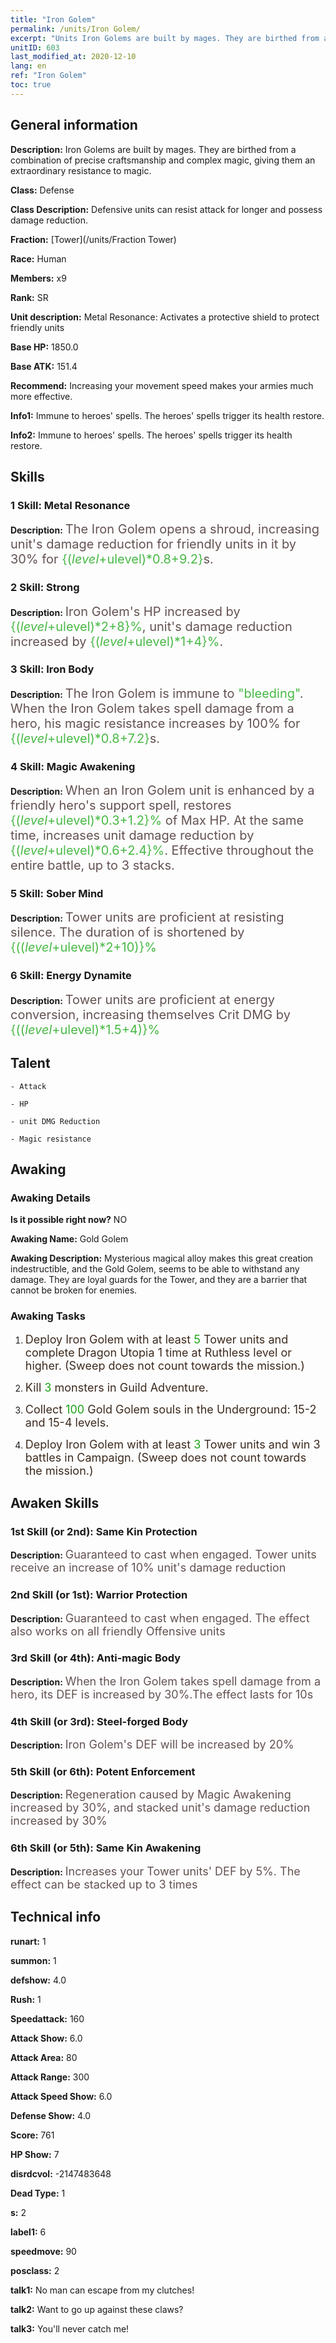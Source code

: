 ```yaml
---
title: "Iron Golem"
permalink: /units/Iron Golem/
excerpt: "Units Iron Golems are built by mages. They are birthed from a combination of precise craftsmanship and complex magic, giving them an extraordinary resistance to magic."
unitID: 603
last_modified_at: 2020-12-10
lang: en
ref: "Iron Golem"
toc: true
---
```

## General information
 **Description:** Iron Golems are built by mages. They are birthed from a combination of precise craftsmanship and complex magic, giving them an extraordinary resistance to magic.

 **Class:** Defense

 **Class Description:** Defensive units can resist attack for longer and possess damage reduction.

 **Fraction:** [Tower](/units/Fraction Tower)

 **Race:** Human

 **Members:** x9

 **Rank:** SR

 **Unit description:** Metal Resonance: Activates a protective shield to protect friendly units

 **Base HP:** 1850.0

 **Base ATK:** 151.4

 **Recommend:** Increasing your movement speed makes your armies much more effective.

 **Info1:** Immune to heroes' spells. The heroes' spells trigger its health restore.

 **Info2:** Immune to heroes' spells. The heroes' spells trigger its health restore.

## Skills
### 1 Skill: Metal Resonance
 **Description:** <span style="color: #645252;font-size:20px">The Iron Golem opens a shroud, increasing unit's damage reduction for friendly units in it by 30% for </span><span style="color: black"><span style="color: #48b946;font-size:20px">{($level+$ulevel)*0.8+9.2}</span><span style="color: black"><span style="color: #645252;font-size:20px">s.</span><span style="color: black">

### 2 Skill: Strong
 **Description:** <span style="color: #645252;font-size:20px">Iron Golem's HP increased by </span><span style="color: black"><span style="color: #48b946;font-size:20px">{($level+$ulevel)*2+8}%</span><span style="color: black"><span style="color: #645252;font-size:20px">, unit's damage reduction increased by </span><span style="color: black"><span style="color: #48b946;font-size:20px">{($level+$ulevel)*1+4}%</span><span style="color: black"><span style="color: #645252;font-size:20px">.</span><span style="color: black">

### 3 Skill: Iron Body
 **Description:** <span style="color: #645252;font-size:20px">The Iron Golem is immune to </span><span style="color: black"><span style="color: #48b946;font-size:20px">\"bleeding\"</span><span style="color: black"><span style="color: #645252;font-size:20px">. When the Iron Golem takes spell damage from a hero, his magic resistance increases by 100% for </span><span style="color: black"><span style="color: #48b946;font-size:20px">{($level+$ulevel)*0.8+7.2}</span><span style="color: black"><span style="color: #645252;font-size:20px">s.</span><span style="color: black">

### 4 Skill: Magic Awakening
 **Description:** <span style="color: #645252;font-size:20px">When an Iron Golem unit is enhanced by a friendly hero's support spell, restores </span><span style="color: black"><span style="color: #48b946;font-size:20px">{($level+$ulevel)*0.3+1.2}%</span><span style="color: black"><span style="color: #645252;font-size:20px"> of Max HP. At the same time, increases unit damage reduction by </span><span style="color: black"><span style="color: #48b946;font-size:20px">{($level+$ulevel)*0.6+2.4}%</span><span style="color: black"><span style="color: #645252;font-size:20px">. Effective throughout the entire battle, up to 3 stacks.</span><span style="color: black">

### 5 Skill: Sober Mind
 **Description:** <span style="color: #645252;font-size:20px">Tower units are proficient at resisting silence. The duration of <silence> is shortened by </span><span style="color: black"><span style="color: #48b946;font-size:20px">{(($level+$ulevel)*2+10)}%</span><span style="color: black"><span style="color: #645252;font-size:20px"></span><span style="color: black">

### 6 Skill: Energy Dynamite
 **Description:** <span style="color: #645252;font-size:20px">Tower units are proficient at energy conversion, increasing themselves Crit DMG by </span><span style="color: black"><span style="color: #48b946;font-size:20px">{(($level+$ulevel)*1.5+4)}%</span><span style="color: black"><span style="color: #645252;font-size:20px"></span><span style="color: black">

## Talent

    - Attack

    - HP

    - unit DMG Reduction

    - Magic resistance

## Awaking
### Awaking Details
 **Is it possible right now?** NO

 **Awaking Name:** Gold Golem

 **Awaking Description:** Mysterious magical alloy makes this great creation indestructible, and the Gold Golem, seems to be able to withstand any damage. They are loyal guards for the Tower, and they are a barrier that cannot be broken for enemies.

### Awaking Tasks
 1. <span style="color: #3c2a1e;font-size:18px">Deploy Iron Golem with at least </span><span style="color: #1ca216;font-size:18px">5</span><span style="color: #3c2a1e;font-size:18px"> Tower units and complete Dragon Utopia 1 time at Ruthless level or higher. (Sweep does not count towards the mission.)</span>

 2. <span style="color: #3c2a1e;font-size:18px">Kill </span><span style="color: #1ca216;font-size:18px">3</span><span style="color: #3c2a1e;font-size:18px"> monsters in Guild Adventure.</span>

 3. <span style="color: #3c2a1e;font-size:18px">Collect </span><span style="color: #1ca216;font-size:18px">100</span><span style="color: #3c2a1e;font-size:18px"> Gold Golem souls in the Underground: 15-2 and 15-4 levels.</span>

 4. <span style="color: #3c2a1e;font-size:18px">Deploy Iron Golem with at least </span><span style="color: #1ca216;font-size:18px">3</span><span style="color: #3c2a1e;font-size:18px"> Tower units and win 3 battles in Campaign. (Sweep does not count towards the mission.)</span>

## Awaken Skills

### 1st Skill (or 2nd): Same Kin Protection
 **Description:** <span style="color: #48b946;font-size:18px"><Metal Resonance></span><span style="color: #645252;font-size:18px">Guaranteed to cast when engaged. Tower units receive an increase of 10% unit's damage reduction</span>

### 2nd Skill (or 1st): Warrior Protection
 **Description:** <span style="color: #48b946;font-size:18px"><Metal Resonance></span><span style="color: #645252;font-size:18px">Guaranteed to cast when engaged. The effect also works on all friendly Offensive units</span>

### 3rd Skill (or 4th): Anti-magic Body
 **Description:** <span style="color: #48b946;font-size:18px"><Iron Body></span><span style="color: #645252;font-size:18px">When the Iron Golem takes spell damage from a hero, its DEF is increased by 30%.The effect lasts for 10s </span>

### 4th Skill (or 3rd): Steel-forged Body
 **Description:** <span style="color: #48b946;font-size:18px"><Iron Body></span><span style="color: #645252;font-size:18px">Iron Golem's DEF will be increased by 20%</span>

### 5th Skill (or 6th): Potent Enforcement
 **Description:** <span style="color: #48b946;font-size:18px"><Magic Awakening></span><span style="color: #645252;font-size:18px">Regeneration caused by Magic Awakening increased by 30%, and stacked unit's damage reduction increased by 30%</span>

### 6th Skill (or 5th): Same Kin Awakening
 **Description:** <span style="color: #48b946;font-size:18px"><Magic Awakening></span><span style="color: #645252;font-size:18px">Increases your Tower units' DEF by 5%. The effect can be stacked up to 3 times</span>

## Technical info
 **runart:** 1

 **summon:** 1

 **defshow:** 4.0

 **Rush:** 1

 **Speedattack:** 160

 **Attack Show:** 6.0

 **Attack Area:** 80

 **Attack Range:** 300

 **Attack Speed Show:** 6.0

 **Defense Show:** 4.0

 **Score:** 761

 **HP Show:** 7

 **disrdcvol:** -2147483648

 **Dead Type:** 1

 **s:** 2

 **label1:** 6

 **speedmove:** 90

 **posclass:** 2

 **talk1:** No man can escape from my clutches!

 **talk2:** Want to go up against these claws?

 **talk3:** You'll never catch me!

